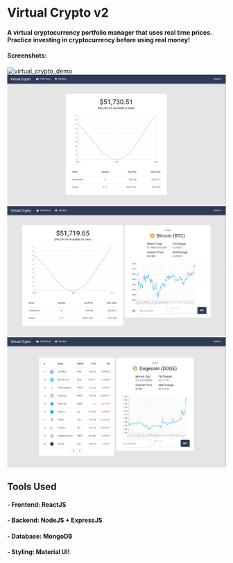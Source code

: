 # Virtual Crypto v2

#### A virtual cryptocurrency portfolio manager that uses real time prices. Practice investing in cryptocurrency before using real money!

#### Screenshots:
![virtual_crypto_demo](https://user-images.githubusercontent.com/51012924/114653034-03f2b100-9c9c-11eb-8158-14b9abd2c897.gif)
![Alt text](screenshots/1.PNG)
![Alt text](screenshots/2.PNG)
![Alt text](screenshots/3.PNG)

## Tools Used

#### - Frontend: ReactJS
#### - Backend: NodeJS + ExpressJS
#### - Database: MongoDB
#### - Styling: Material UI!
